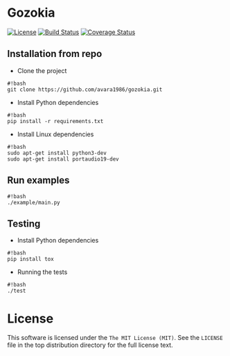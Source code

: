 
Gozokia
=======

[![License](http://img.shields.io/:license-mit-blue.svg)](http://doge.mit-license.org)
[![Build Status](https://travis-ci.org/avara1986/gozokia.svg)](https://travis-ci.org/avara1986/gozokia)
[![Coverage Status](https://coveralls.io/repos/avara1986/gozokia/badge.svg?branch=master&service=github)](https://coveralls.io/github/avara1986/gozokia?branch=master)

Installation from repo
----------------------
* Clone the project
```
#!bash
git clone https://github.com/avara1986/gozokia.git
```
* Install Python dependencies
```
#!bash
pip install -r requirements.txt
```
* Install Linux dependencies
```
#!bash
sudo apt-get install python3-dev
sudo apt-get install portaudio19-dev
```

Run examples
-------
```
#!bash
./example/main.py
```


Testing
-------
* Install Python dependencies
```
#!bash
pip install tox
```
* Running the tests
```
#!bash
./test
```
License
=======

This software is licensed under the `The MIT License (MIT)`. See the ``LICENSE``
file in the top distribution directory for the full license text.